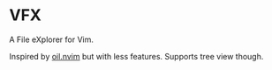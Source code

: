 VFX
===
A File eXplorer for Vim.

Inspired by [oil.nvim](https://github.com/stevearc/oil.nvim) but with less
features. Supports tree view though.
